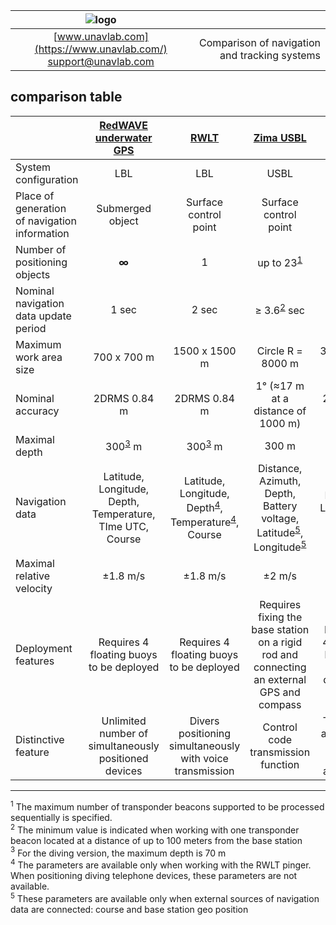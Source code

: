 | ![logo](https://ucnl.github.io/documentation/sm_logo.png) | |
| :---: | ---: |
| [www.unavlab.com](https://www.unavlab.com/) <br/> [support@unavlab.com](mailto:support@unavlab.com) | Comparison of navigation and tracking systems |


## comparison table

|  | [RedWAVE underwater GPS](/documentation/EN/RedWAVE/RedWAVE_DataBrief_en.md) | [RWLT](/documentation/EN/RWLT/RWLT_DataBrief_en.md) | [Zima USBL](/documentation/EN/Zima/Zima_DataBrief_en.md) | [WAYU](/documentation/EN/WAYU/WAYU_DataBrief_en.md) | [uWAVE USBL](/documentation/EN/uWAVE/uWAVE_USBL_DataBrief_en.md) |
| :--- | :---: | :---: | :---: | :---: | :---: |
| System configuration | LBL | LBL | USBL | LBL | USBL |
| Place of generation of navigation information | Submerged <br/> object | Surface <br/> control <br/> point | Surface <br/> control <br/> point | Surface <br/> control <br/> point | Surface <br/> control <br/> point |
| Number of positioning objects | **∞** | 1 | up to 23<sup>[1](#footnote1)</sup> | 1 | up to 20<sup>[1](#footnote1)</sup> |
| Nominal navigation data update period | 1 sec | 2 sec | ≥ 3.6<sup>[2](#footnote2)</sup> sec | 2 sec | ≥ 3.6<sup>[2](#footnote2)</sup> sec |
| Maximum work area size | 700 х 700 m  | 1500 x 1500 m | Circle R = 8000 m | 300 x 300 m  | Circle R = 1000 m |
| Nominal accuracy | 2DRMS 0.84 m | 2DRMS 0.84 m | 1° (≈17 m at a distance of 1000 m) | 2DRMS 2 m | 2° (≈35 m at a distance of 1000 m) |
| Maximal depth | 300<sup>[3](#footnote3)</sup> m | 300<sup>[3](#footnote3)</sup> m | 300 m | 100 m | 300 m |
| Navigation data | Latitude, <br/> Longitude, <br/> Depth, <br/> Temperature, <br/> TIme UTC, <br/> Course | Latitude, <br/> Longitude, <br/> Depth<sup>[4](#footnote4)</sup>, <br/> Temperature<sup>[4](#footnote4)</sup>, <br/> Course | Distance, <br/> Azimuth, <br/> Depth, <br/> Battery voltage, <br/> Latitude<sup>[5](#footnote5)</sup>, <br/> Longitude<sup>[5](#footnote5)</sup> | Latitude, <br/> Longitude, <br/> Course | Distance, <br/> Azimuth, <br/> Depth, <br/> Battery voltage, <br/> Latitude<sup>[4](#footnote5)</sup>, <br/> Longitude<sup>[5](#footnote4)</sup> | 
| Maximal relative velocity | ±1.8 m/s | ±1.8 m/s | ±2 m/s | ±1 m/s | ±1 m/s |
| Deployment features | Requires 4 floating buoys to be deployed | Requires 4 floating buoys to be deployed | Requires fixing the base station on a rigid rod and connecting an external GPS and compass | Requires 4 floating buoys to be deployed | Requires fixing the base station on a rigid rod and connecting an external GPS and compass |
| Distinctive feature | Unlimited number of simultaneously positioned devices | Divers positioning simultaneously with voice transmission | Control code transmission function | The most affordable solution for amateurs | Two-way data transmission |

________________
<a name="footnote1"><sup>1</sup></a> The maximum number of transponder beacons supported to be processed sequentially is specified.  
<a name="footnote2"><sup>2</sup></a> The minimum value is indicated when working with one transponder beacon located at a distance of up to 100 meters from the base station  
<a name="footnote3"><sup>3</sup></a> For the diving version, the maximum depth is 70 m  
<a name="footnote4"><sup>4</sup></a> The parameters are available only when working with the RWLT pinger. When positioning diving telephone devices, these parameters are not available.  
<a name="footnote5"><sup>5</sup></a> These parameters are available only when external sources of navigation data are connected: course and base station geo position  
  
